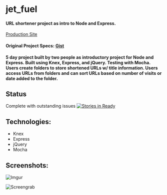 # jet_fuel
#### URL shortener project as intro to Node and Express. 
[Production Site](https://lt-cb-jet.herokuapp.com/)

#### Original Project Specs: [Gist](http://frontend.turing.io/projects/jet-fuel.html) 

#### 5 day project built by two people as introductory project for Node and Express. Built using Knex, Express, and jQuery. Testing with Mocha. Users create folders to store shortened URLs w/ title information. Users access URLs from folders and can sort URLs based on number of visits or date added to the folder.

## Status
Complete with outstanding issues
[![Stories in Ready](https://badge.waffle.io/lauraturk/jet_fuel.png?label=ready&title=Ready)](http://waffle.io/lauraturk/jet_fuel)

## Technologies:
* Knex
* Express
* jQuery
* Mocha

## Screenshots:

![Imgur](http://i.imgur.com/srtoJJC.png)

![Screengrab](http://g.recordit.co/KB4HZVNQP5.gif)






